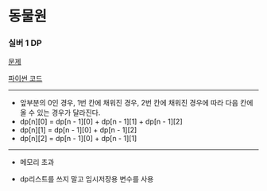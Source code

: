 # 동물원
### 실버 1 DP
[문제](https://www.acmicpc.net/problem/1309)

[파이썬 코드](1309.py)

---

- 앞부분의 0인 경우, 1번 칸에 채워진 경우, 2번 칸에 채워진 경우에 따라 다음 칸에 올 수 있는 경우가 달라진다.
- dp[n][0] = dp[n - 1][0] + dp[n - 1][1] + dp[n - 1][2]
- dp[n][1] = dp[n - 1][0] + dp[n - 1][2]
- dp[n][2] = dp[n - 1][0] + dp[n - 1][1]


---
- 메모리 초과

- dp리스트를 쓰지 말고 임시저장용 변수를 사용
